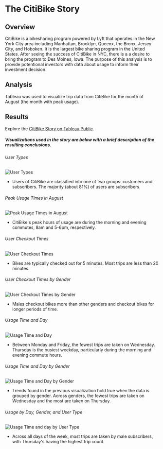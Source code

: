 # The CitiBike Story

## Overview
CitiBike is a bikesharing program powered by Lyft that operates in the New York City area including Manhattan, Brooklyn, Queenx, the Bronx, Jersey City, and Hoboken. It is the largest bike sharing program in the United States. After seeing the success of CitiBike in NYC, there is a a desire to bring the program to Des Moines, Iowa. The purpose of this analysis is to provide potentional investors with data about usage to inform their investment decision.

## Analysis
Tableau was used to visualize trip data from CitiBike for the month of August (the month with peak usage). 

## Results
Explore the [CitiBike Story on Tableau Public](https://public.tableau.com/app/profile/emily4932/viz/CitiBike_16777247951230/TheCitiBikeStory?publish=yes).

##### Visualizations used in the story are below with a brief description of the resulting conclusions. 

###### User Types
![User Types](/visualizations/customers.png)

* Users of CitiBike are classified into one of two groups: customers and subscribers. The majority (about 81%) of users are subscribers.

###### Peak Usage Times in August
![Peak Usage Times in August](/visualizations/AugustPeakHours.png)

* CitiBike's peak hours of usage are during the morning and evening commutes, 8am and 5-6pm, respectively. 

###### User Checkout Times
![User Checkout Times](/visualizations/Checkout_Gender.png)

* Bikes are typically checked out for 5 minutes. Most trips are less than 20 minutes. 

###### User Checkout Times by Gender
![User Checkout Times by Gender](/visualizations/Checkout_Users.png)

* Males checkout bikes more than other genders and checkout bikes for longer periods of time.

###### Usage Time and Day
![Usage Time and Day](/visualizations/TripsByDayHour.png)

* Between Monday and Friday, the fewest trips are taken on Wednesday. Thursday is the busiest weekday, particularly during the morning and evening commute hours.

###### Usage Time and Day by Gender
![Usage Time and Day by Gender](/visualizations/TripsByDayHourGender.png)

* Trends found in the previous visualization hold true when the data is grouped by gender. Across genders, the fewest trips are taken on Wednesday and the most are taken on Thursday. 

###### Usage by Day, Gender, and User Type
![Usage Time and day by User Type](/visualizations/TripsbyDayGenderUser.png)

* Across all days of the week, most trips are taken by male subscribers, with Thursday's having the highest trip count.
